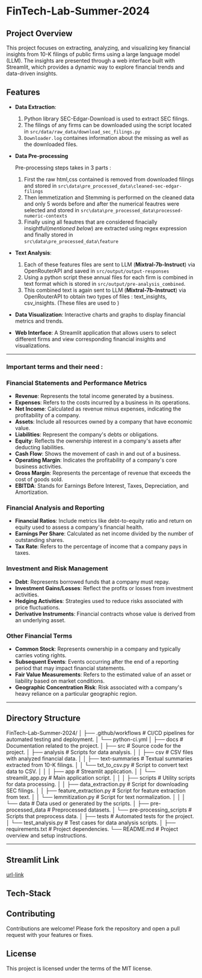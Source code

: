 # FinTech-Lab-Summer-2024

## Project Overview
This project focuses on extracting, analyzing, and visualizing key financial insights from 10-K filings of public firms using a large language model (LLM). The insights are presented through a web interface built with Streamlit, which provides a dynamic way to explore financial trends and data-driven insights.

## Features
- **Data Extraction**: 
    1. Python library SEC-Edgar-Download is used to extract SEC filings.
    2. The filings of any firms can be downloaded using the script located in 
        `src/data/raw_data/download_sec_filings.py`
    3. `Downloader.log`  containes information about the missing as well as the downloaded files.

- **Data Pre-processing**
        
    Pre-processing steps takes in 3 parts :
    1.  First the raw html,css contained is removed from downloaded filings and stored in  `src\data\pre_processed_data\cleaned-sec-edgar-filings`
    2.  Then lemmetization and Stemming is performed on the cleaned data and only 5 words  before and after the numerical feautres  were selected and stored  in
     `src\data\pre_processed_data\processed-numeric-contexts`
    3. Finally using all feautres that are considered finacially insightful(*mentioned below*) are extracted using regex expression and finally stored in  
        `src\data\pre_processed_data\feature`

- **Text Analysis**:
    
    1. Each of these features  files are sent to LLM (**Mixtral-7b-Instruct**) via OpenRouterAPI and saved in `src/output/output-responses`
    2. Using  a python script these annual files for each firm is combined in text format which is stored in `src/output/pre-analysis_combined`.
    3. This combined text is again sent to LLM (**Mixtral-7b-Instruct**) via OpenRouterAPI  to  obtain two types of files :  text_insights, csv_insights.
            (These files are used to )


- **Data Visualization**: Interactive charts and graphs to display financial metrics and trends.
- **Web Interface**: A Streamlit application that allows users to select different firms and view corresponding financial insights and visualizations.

--- 

### Important terms and their need :

### Financial Statements and Performance Metrics
- **Revenue**: Represents the total income generated by a business.
- **Expenses**: Refers to the costs incurred by a business in its operations.
- **Net Income**: Calculated as revenue minus expenses, indicating the profitability of a company.
- **Assets**: Include all resources owned by a company that have economic value.
- **Liabilities**: Represent the company's debts or obligations.
- **Equity**: Reflects the ownership interest in a company's assets after deducting liabilities.
- **Cash Flow**: Shows the movement of cash in and out of a business.
- **Operating Margin**: Indicates the profitability of a company's core business activities.
- **Gross Margin**: Represents the percentage of revenue that exceeds the cost of goods sold.
- **EBITDA**: Stands for Earnings Before Interest, Taxes, Depreciation, and Amortization.

### Financial Analysis and Reporting
- **Financial Ratios**: Include metrics like debt-to-equity ratio and return on equity used to assess a company's financial health.
- **Earnings Per Share**: Calculated as net income divided by the number of outstanding shares.
- **Tax Rate**: Refers to the percentage of income that a company pays in taxes.

### Investment and Risk Management
- **Debt**: Represents borrowed funds that a company must repay.
- **Investment Gains/Losses**: Reflect the profits or losses from investment activities.
- **Hedging Activities**: Strategies used to reduce risks associated with price fluctuations.
- **Derivative Instruments**: Financial contracts whose value is derived from an underlying asset.

### Other Financial Terms
- **Common Stock**: Represents ownership in a company and typically carries voting rights.
- **Subsequent Events**: Events occurring after the end of a reporting period that may impact financial statements.
- **Fair Value Measurements**: Refers to the estimated value of an asset or liability based on market conditions.
- **Geographic Concentration Risk**: Risk associated with a company's heavy reliance on a particular geographic region.

--- 

## Directory Structure



FinTech-Lab-Summer-2024/
│
├── .github/workflows # CI/CD pipelines for automated testing and deployment.
│ └── python-ci.yml
│
├── docs # Documentation related to the project.
│
├── src # Source code for the project.
│ ├── analysis # Scripts for data analysis.
│ │ ├── csv # CSV files with analyzed financial data.
│ │ ├── text-summaries # Textual summaries extracted from 10-K filings.
│ │ └── txt_to_csv.py # Script to convert text data to CSV.
│ │
│ ├── app # Streamlit application.
│ │ └── streamlit_app.py # Main application script.
│ │
│ ├── scripts # Utility scripts for data processing.
│ │ ├── data_extraction.py # Script for downloading SEC filings.
│ │ ├── feature_extraction.py # Script for feature extraction from text.
│ │ └── lemmitization.py # Script for text normalization.
│ │
│ └── data # Data used or generated by the scripts.
│ ├── pre-processed_data # Preprocessed datasets.
│ └── pre-processing_scripts # Scripts that preprocess data.
│
├── tests # Automated tests for the project.
│ └── test_analysis.py # Test cases for data analysis scripts.
│
├── requirements.txt # Project dependencies.
└── README.md # Project overview and setup instructions.

---

## **Streamlit Link**

[url-link](www.google.com)

## Tech-Stack


## Contributing

Contributions are welcome! Please fork the repository and open a pull request with your features or fixes.

## License
This project is licensed under the terms of the MIT license.

